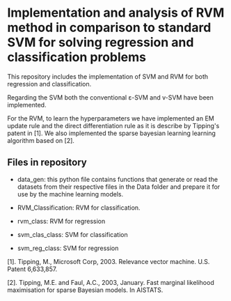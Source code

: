 # Implementation and analysis of RVM method in comparison to standard SVM for solving regression and classification problems

This repository includes the implementation of SVM and RVM for both regression and classification. 

Regarding the SVM both the conventional ε-SVM and v-SVM have been implemented. 

For the RVM, to learn the hyperparameters we have implemented an EM update rule and the direct differentiation rule as it is describe by Tipping's patent in [1]. We also implemented the sparse bayesian learning learning algorithm based on [2].


## Files in repository
* data_gen: this python file contains functions that generate or read the datasets from their respective files in the Data folder and prepare it for use by the machine learning models.

* RVM_Classification: RVM for classification.

* rvm_class: RVM for regression

* svm_clas_class: SVM for classification

* svm_reg_class: SVM for regression





[1]. Tipping, M., Microsoft Corp, 2003. Relevance vector machine. U.S. Patent 6,633,857.

[2]. Tipping, M.E. and Faul, A.C., 2003, January. Fast marginal likelihood maximisation for sparse Bayesian models. In AISTATS.
